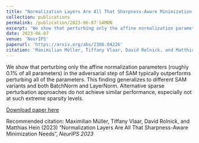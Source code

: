 ```yaml
---
title: "Normalization Layers Are All That Sharpness-Aware Minimization Needs"
collection: publications
permalink: /publication/2023-06-07-SAMON
excerpt: 'We show that perturbing only the affine normalization parameters (roughly 0.1% of all parameters) in the adversarial step of SAM typically outperforms perturbing all of the parameters. This finding generalizes to different SAM variants and both BatchNorm and LayerNorm. Alternative sparse perturbation approaches do not achieve similar performance, especially not at such extreme sparsity levels.'
date: 2023-06-07
venue: 'NeurIPS'
paperurl: 'https://arxiv.org/abs/2306.04226'
citation: 'Maximilian Müller, Tiffany Vlaar, David Rolnick, and Matthias Hein (2023) “Normalization Layers Are All That Sharpness-Aware Minimization Needs”,   <i> NeurIPS 2023</i>'
---
```

We show that perturbing only the affine normalization parameters (roughly 0.1% of all parameters) in the adversarial step of SAM typically outperforms perturbing all of the parameters. This finding generalizes to different SAM variants and both BatchNorm and LayerNorm. Alternative sparse perturbation approaches do not achieve similar performance, especially not at such extreme sparsity levels.

[Download paper here](https://arxiv.org/abs/2306.04226)

Recommended citation: Maximilian Müller, Tiffany Vlaar, David Rolnick, and Matthias Hein (2023) “Normalization Layers Are All That Sharpness-Aware Minimization Needs”,   <i> NeurIPS 2023</i>
